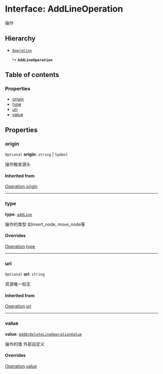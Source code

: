 # Interface: AddLineOperation

操作

## Hierarchy

* [`Operation`](/en/auto-docs/free-layout-editor/interfaces/Operation.md)

  ↳ **`AddLineOperation`**

## Table of contents

### Properties

* [origin](/en/auto-docs/free-layout-editor/interfaces/AddLineOperation.md#origin)
* [type](/en/auto-docs/free-layout-editor/interfaces/AddLineOperation.md#type)
* [uri](/en/auto-docs/free-layout-editor/interfaces/AddLineOperation.md#uri)
* [value](/en/auto-docs/free-layout-editor/interfaces/AddLineOperation.md#value)

## Properties

### origin

`Optional` **origin**: `string` | `Symbol`

操作触发源头

#### Inherited from

[Operation](/en/auto-docs/free-layout-editor/interfaces/Operation.md).[origin](/en/auto-docs/free-layout-editor/interfaces/Operation.md#origin)

***

### type

**type**: [`addLine`](/en/auto-docs/free-layout-editor/enums/FreeOperationType.md#addline)

操作的类型 如insert\_node, move\_node等

#### Overrides

[Operation](/en/auto-docs/free-layout-editor/interfaces/Operation.md).[type](/en/auto-docs/free-layout-editor/interfaces/Operation.md#type)

***

### uri

`Optional` **uri**: `string`

资源唯一标志

#### Inherited from

[Operation](/en/auto-docs/free-layout-editor/interfaces/Operation.md).[uri](/en/auto-docs/free-layout-editor/interfaces/Operation.md#uri)

***

### value

**value**: [`AddOrDeleteLineOperationValue`](/en/auto-docs/free-layout-editor/interfaces/AddOrDeleteLineOperationValue.md)

操作的值 外部自定义

#### Overrides

[Operation](/en/auto-docs/free-layout-editor/interfaces/Operation.md).[value](/en/auto-docs/free-layout-editor/interfaces/Operation.md#value)
